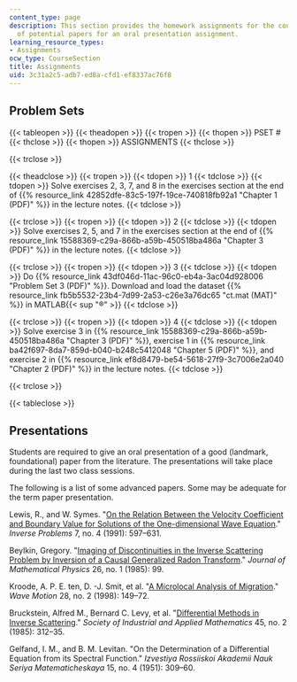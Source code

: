 ```yaml
---
content_type: page
description: This section provides the homework assignments for the course and a list
  of potential papers for an oral presentation assignment.
learning_resource_types:
- Assignments
ocw_type: CourseSection
title: Assignments
uid: 3c31a2c5-adb7-ed8a-cfd1-ef8337ac76f8
---
```


Problem Sets
------------

{{< tableopen >}}
{{< theadopen >}}
{{< tropen >}}
{{< thopen >}}
PSET #
{{< thclose >}}
{{< thopen >}}
ASSIGNMENTS
{{< thclose >}}

{{< trclose >}}

{{< theadclose >}}
{{< tropen >}}
{{< tdopen >}}
1
{{< tdclose >}}
{{< tdopen >}}
Solve exercises 2, 3, 7, and 8 in the exercises section at the end of {{% resource_link 42852dfe-83c5-197f-19ce-740818fb92a1 "Chapter 1 (PDF)" %}} in the lecture notes.
{{< tdclose >}}

{{< trclose >}}
{{< tropen >}}
{{< tdopen >}}
2
{{< tdclose >}}
{{< tdopen >}}
Solve exercises 2, 5, and 7 in the exercises section at the end of {{% resource_link 15588369-c29a-866b-a59b-450518ba486a "Chapter 3 (PDF)" %}} in the lecture notes.
{{< tdclose >}}

{{< trclose >}}
{{< tropen >}}
{{< tdopen >}}
3
{{< tdclose >}}
{{< tdopen >}}
Do {{% resource_link 43df046d-11ac-96c0-eb4a-3ac04d928006 "Problem Set 3 (PDF)" %}}. Download and load the dataset {{% resource_link fb5b5532-23b4-7d99-2a53-c26e3a76dc65 "ct.mat (MAT)" %}} in MATLAB{{< sup "®" >}}
{{< tdclose >}}

{{< trclose >}}
{{< tropen >}}
{{< tdopen >}}
4
{{< tdclose >}}
{{< tdopen >}}
Solve exercise 3 in {{% resource_link 15588369-c29a-866b-a59b-450518ba486a "Chapter 3 (PDF)" %}}, exercise 1 in {{% resource_link ba42f697-8da7-859d-b040-b248c5412048 "Chapter 5 (PDF)" %}}, and exercise 2 in {{% resource_link ef8d8479-be54-5618-27f9-3c7006e2a040 "Chapter 2 (PDF)" %}} in the lecture notes.
{{< tdclose >}}

{{< trclose >}}

{{< tableclose >}}

Presentations
-------------

Students are required to give an oral presentation of a good (landmark, foundational) paper from the literature. The presentations will take place during the last two class sessions.

The following is a list of some advanced papers. Some may be adequate for the term paper presentation.

Lewis, R., and W. Symes. "[On the Relation Between the Velocity Coefficient and Boundary Value for Solutions of the One-dimensional Wave Equation](http://dx.doi.org/10.1088/0266-5611/7/4/008)." _Inverse Problems_ 7, no. 4 (1991): 597–631.

Beylkin, Gregory. "[Imaging of Discontinuities in the Inverse Scattering Problem by Inversion of a Causal Generalized Radon Transform](http://dx.doi.org/10.1063/1.526755)." _Journal of Mathematical Physics_ 26, no. 1 (1985): 99.

Kroode, A. P. E. ten, D. -J. Smit, et al. "[A Microlocal Analysis of Migration](http://dx.doi.org/10.1016/S0165-2125(98)00004-3)." _Wave Motion_ 28, no. 2 (1998): 149–72.

Bruckstein, Alfred M., Bernard C. Levy, et al. "[Differential Methods in Inverse Scattering](http://www.cs.technion.ac.il/FREDDY/papers/7.pdf)." _Society of Industrial and Applied Mathematics_ 45, no. 2 (1985): 312–35.

Gelfand, I. M., and B. M. Levitan. "On the Determination of a Differential Equation from its Spectral Function." _Izvestiya Rossiiskoi Akademii Nauk Seriya Matematicheskaya_ 15, no. 4 (1951): 309–60.